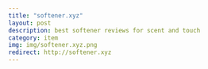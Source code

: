 ```yaml
---
title: "softener.xyz"
layout: post
description: best softener reviews for scent and touch
category: item
img: img/softener.xyz.png
redirect: http://softener.xyz
---
```


